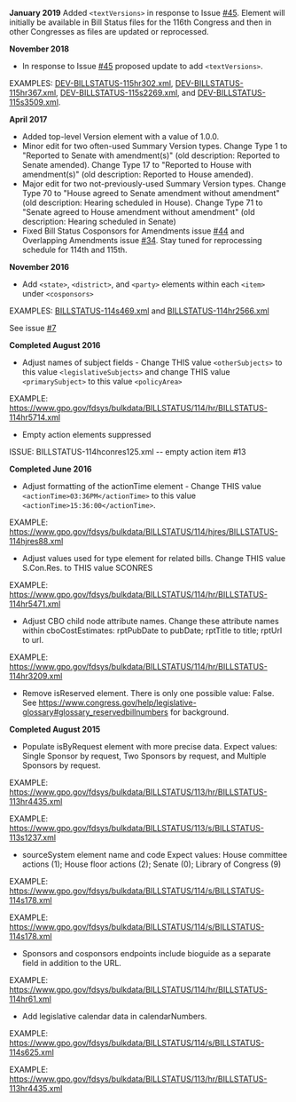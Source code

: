 __January 2019__
Added `<textVersions>` in response to Issue [#45](https://github.com/usgpo/bill-status/issues/45). Element will initially be available in Bill Status files for the 116th Congress and then in other Congresses as files are updated or reprocessed. 

__November 2018__
* In response to Issue [#45](https://github.com/usgpo/bill-status/issues/45) proposed update to add `<textVersions>`. 

EXAMPLES: [DEV-BILLSTATUS-115hr302.xml](DEV-BILLSTATUS-115hr302.xml), [DEV-BILLSTATUS-115hr367.xml](DEV-BILLSTATUS-115hr367.xml), [DEV-BILLSTATUS-115s2269.xml](DEV-BILLSTATUS-115s2269.xml), and [DEV-BILLSTATUS-115s3509.xml](DEV-BILLSTATUS-115s3509.xml).  


__April 2017__
* Added top-level Version element with a value of 1.0.0. 
* Minor edit for two often-used Summary Version types. Change Type 1 to "Reported to Senate with amendment(s)" (old description: Reported to Senate amended). Change Type 17 to "Reported to House with amendment(s)" (old description: Reported to House amended).
* Major edit for two not-previously-used Summary Version types. Change Type 70 to "House agreed to Senate amendment without amendment" (old description: Hearing scheduled in House). Change Type 71 to "Senate agreed to House amendment without amendment" (old description: Hearing scheduled in Senate)
* Fixed Bill Status Cosponsors for Amendments issue [#44](https://github.com/usgpo/bill-status/issues/44) and Overlapping Amendments issue [#34](https://github.com/usgpo/bill-status/issues/34). Stay tuned for reprocessing schedule for 114th and 115th. 


__November 2016__
* Add `<state>`, `<district>`, and `<party>` elements within each `<item>` under `<cosponsors>`

EXAMPLES: [BILLSTATUS-114s469.xml](BILLSTATUS-114s469.xml) and [BILLSTATUS-114hr2566.xml](BILLSTATUS-114hr2566.xml)

See issue [#7](https://github.com/usgpo/bill-status/issues/7)

__Completed August 2016__
* Adjust names of subject fields - Change THIS value `<otherSubjects>`
to this value `<legislativeSubjects>` and change THIS value `<primarySubject>` 
to this value `<policyArea>`

EXAMPLE: https://www.gpo.gov/fdsys/bulkdata/BILLSTATUS/114/hr/BILLSTATUS-114hr5714.xml

* Empty action elements suppressed

ISSUE: BILLSTATUS-114hconres125.xml -- empty action item #13
 
__Completed June 2016__
* Adjust formatting of the actionTime element - Change THIS value `<actionTime>03:36PM</actionTime>` 
to this value `<actionTime>15:36:00</actionTime>`. 

EXAMPLE: https://www.gpo.gov/fdsys/bulkdata/BILLSTATUS/114/hjres/BILLSTATUS-114hjres88.xml 
* Adjust values used for type element for related bills. Change THIS value S.Con.Res. to THIS value SCONRES   

EXAMPLE: https://www.gpo.gov/fdsys/bulkdata/BILLSTATUS/114/hr/BILLSTATUS-114hr5471.xml
* Adjust CBO child node attribute names. Change these attribute names within cboCostEstimates: rptPubDate to pubDate; rptTitle to title; rptUrl to url. 

EXAMPLE: https://www.gpo.gov/fdsys/bulkdata/BILLSTATUS/114/hr/BILLSTATUS-114hr3209.xml
* Remove isReserved element. There is only one possible value: False. See https://www.congress.gov/help/legislative-glossary#glossary_reservedbillnumbers for background.

__Completed August 2015__
* Populate isByRequest element with more precise data. Expect values: Single Sponsor by request, Two Sponsors by request, and Multiple Sponsors by request. 

EXAMPLE: https://www.gpo.gov/fdsys/bulkdata/BILLSTATUS/113/hr/BILLSTATUS-113hr4435.xml

EXAMPLE: https://www.gpo.gov/fdsys/bulkdata/BILLSTATUS/113/s/BILLSTATUS-113s1237.xml
* sourceSystem element name and code Expect values: House committee actions (1); House floor actions (2); Senate (0); Library of Congress (9) 

EXAMPLE: https://www.gpo.gov/fdsys/bulkdata/BILLSTATUS/114/s/BILLSTATUS-114s178.xml 

EXAMPLE: https://www.gpo.gov/fdsys/bulkdata/BILLSTATUS/114/s/BILLSTATUS-114s178.xml 
* Sponsors and cosponsors endpoints include bioguide as a separate field in addition to the URL. 

EXAMPLE: https://www.gpo.gov/fdsys/bulkdata/BILLSTATUS/114/hr/BILLSTATUS-114hr61.xml
* Add legislative calendar data in calendarNumbers. 

EXAMPLE: https://www.gpo.gov/fdsys/bulkdata/BILLSTATUS/114/s/BILLSTATUS-114s625.xml 

EXAMPLE: https://www.gpo.gov/fdsys/bulkdata/BILLSTATUS/113/hr/BILLSTATUS-113hr4435.xml 


